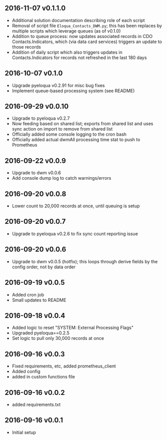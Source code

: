 ## 2016-11-07 v0.1.1.0
- Additional solution documentation describing role of each script
- Removal of script file `Eloqua_Contacts_DWM.py`; this has been replaces by multiple scripts which leverage queues (as of v0.1.0)
- Addition to queue process: now updates associated records in CDO Contacts.Indicators, which (via data card services) triggers an update to those records
- Addition of daily script which also triggers updates in Contacts.Indicators for records not refreshed in the last 180 days

## 2016-10-07 v0.1.0
- Upgrade pyeloqua v0.2.91 for misc bug fixes
- Implement queue-based processing system (see README)

## 2016-09-29 v0.0.10
- Upgrade to pyeloqua v0.2.7
- Now feeding based on shared list; exports from shared list and uses sync action on import to remove from shared list
- Officially added some console logging to the cron bash
- Officially added actual dwmAll processing time stat to push to Prometheus

## 2016-09-22 v0.0.9
- Upgrade to dwm v0.0.6
- Add console dump log to catch warnings/errors

## 2016-09-20 v0.0.8
- Lower count to 20,000 records at once, until queuing is setup

## 2016-09-20 v0.0.7
- Upgrade to pyeloqua v0.2.6 to fix sync count reporting issue

## 2016-09-20 v0.0.6
- Upgrade to dwm v0.0.5 (hotfix); this loops through derive fields by the config order, not by data order

## 2016-09-19 v0.0.5
- Added cron job
- Small updates to README

## 2016-09-18 v0.0.4
- Added logic to reset "SYSTEM: External Processing Flags"
- Upgraded pyeloqua==0.2.5
- Set logic to pull only 30,000 records at once

## 2016-09-16 v0.0.3
- Fixed requirements, etc, added prometheus_client
- Added config
- added in custom functions file

## 2016-09-16 v0.0.2
- added requirements.txt

## 2016-09-16 v0.0.1
- Initial setup
